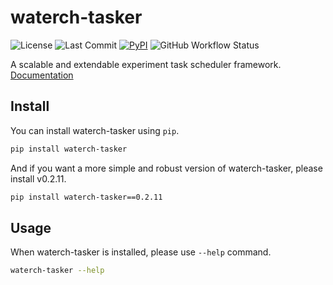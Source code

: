 # waterch-tasker

![License](https://img.shields.io/github/license/chenrz925/waterch-tasker?style=flat-square)
![Last Commit](https://img.shields.io/github/last-commit/chenrz925/waterch-tasker?style=flat-square)
[![PyPI](https://img.shields.io/pypi/v/waterch-tasker?style=flat-square)](https://pypi.org/project/waterch-tasker/)
![GitHub Workflow Status](https://img.shields.io/github/workflow/status/chenrz925/waterch-tasker/CI?style=flat-square)

A scalable and extendable experiment task scheduler framework. [Documentation](http://tasker.waterch.cn)

## Install

You can install waterch-tasker using `pip`.

```bash
pip install waterch-tasker
```

And if you want a more simple and robust version of waterch-tasker, please install v0.2.11.

```bash
pip install waterch-tasker==0.2.11
```

## Usage

When waterch-tasker is installed, please use `--help` command.

```bash
waterch-tasker --help
```

